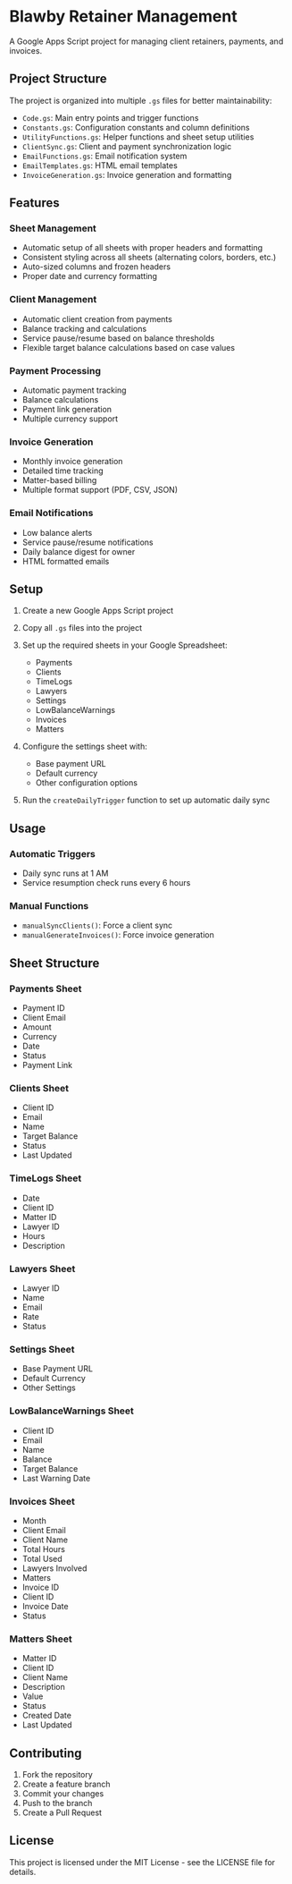# Blawby Retainer Management

A Google Apps Script project for managing client retainers, payments, and invoices.

## Project Structure

The project is organized into multiple `.gs` files for better maintainability:

- `Code.gs`: Main entry points and trigger functions
- `Constants.gs`: Configuration constants and column definitions
- `UtilityFunctions.gs`: Helper functions and sheet setup utilities
- `ClientSync.gs`: Client and payment synchronization logic
- `EmailFunctions.gs`: Email notification system
- `EmailTemplates.gs`: HTML email templates
- `InvoiceGeneration.gs`: Invoice generation and formatting

## Features

### Sheet Management
- Automatic setup of all sheets with proper headers and formatting
- Consistent styling across all sheets (alternating colors, borders, etc.)
- Auto-sized columns and frozen headers
- Proper date and currency formatting

### Client Management
- Automatic client creation from payments
- Balance tracking and calculations
- Service pause/resume based on balance thresholds
- Flexible target balance calculations based on case values

### Payment Processing
- Automatic payment tracking
- Balance calculations
- Payment link generation
- Multiple currency support

### Invoice Generation
- Monthly invoice generation
- Detailed time tracking
- Matter-based billing
- Multiple format support (PDF, CSV, JSON)

### Email Notifications
- Low balance alerts
- Service pause/resume notifications
- Daily balance digest for owner
- HTML formatted emails

## Setup

1. Create a new Google Apps Script project
2. Copy all `.gs` files into the project
3. Set up the required sheets in your Google Spreadsheet:
   - Payments
   - Clients
   - TimeLogs
   - Lawyers
   - Settings
   - LowBalanceWarnings
   - Invoices
   - Matters

4. Configure the settings sheet with:
   - Base payment URL
   - Default currency
   - Other configuration options

5. Run the `createDailyTrigger` function to set up automatic daily sync

## Usage

### Automatic Triggers
- Daily sync runs at 1 AM
- Service resumption check runs every 6 hours

### Manual Functions
- `manualSyncClients()`: Force a client sync
- `manualGenerateInvoices()`: Force invoice generation

## Sheet Structure

### Payments Sheet
- Payment ID
- Client Email
- Amount
- Currency
- Date
- Status
- Payment Link

### Clients Sheet
- Client ID
- Email
- Name
- Target Balance
- Status
- Last Updated

### TimeLogs Sheet
- Date
- Client ID
- Matter ID
- Lawyer ID
- Hours
- Description

### Lawyers Sheet
- Lawyer ID
- Name
- Email
- Rate
- Status

### Settings Sheet
- Base Payment URL
- Default Currency
- Other Settings

### LowBalanceWarnings Sheet
- Client ID
- Email
- Name
- Balance
- Target Balance
- Last Warning Date

### Invoices Sheet
- Month
- Client Email
- Client Name
- Total Hours
- Total Used
- Lawyers Involved
- Matters
- Invoice ID
- Client ID
- Invoice Date
- Status

### Matters Sheet
- Matter ID
- Client ID
- Client Name
- Description
- Value
- Status
- Created Date
- Last Updated

## Contributing

1. Fork the repository
2. Create a feature branch
3. Commit your changes
4. Push to the branch
5. Create a Pull Request

## License

This project is licensed under the MIT License - see the LICENSE file for details. 